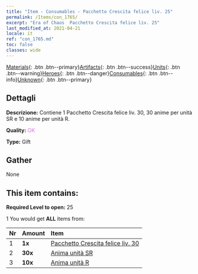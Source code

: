 ```yaml
---
title: "Item - Consumables - Pacchetto Crescita felice liv. 25"
permalink: /Items/con_1765/
excerpt: "Era of Chaos  Pacchetto Crescita felice liv. 25"
last_modified_at: 2021-04-21
locale: it
ref: "con_1765.md"
toc: false
classes: wide
---
```

 [Materials](/it/Items/){: .btn .btn--primary}[Artifacts](/it/Items/Artifacts/){: .btn .btn--success}[Units](/it/Items/Units/){: .btn .btn--warning}[Heroes](/it/Items/Heroes/){: .btn .btn--danger}[Consumables](/it/Items/Consumables/){: .btn .btn--info}[Unknown](/it/Items/Unknown/){: .btn .btn--primary}

## Dettagli
 **Descrizione:** Contiene 1 Pacchetto Crescita felice liv. 30, 30 anime per unità SR e 10 anime per unità R.

 **Quality:** <span style="color: #DA70D6">OK</span>

 **Type:** Gift

## Gather

  None

## This item contains:

 **Required Level to open:** 25

 1 You would get **ALL** items  from:

  | Nr | Amount |     Item    |
  |:---|:-------|:------------|
  | 1 |  **1x** | [Pacchetto Crescita felice liv. 30](/it/Items/con_1766/) |  | 
  | 2 |  **30x** | [Anima unità SR](/it/Items/con_534/) |  | 
  | 3 |  **10x** | [Anima unità R](/it/Items/con_533/) |  | 
